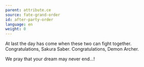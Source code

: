 ```yaml
---
parent: attribute.ce
source: fate-grand-order
id: after-party-order
language: en
weight: 0
---
```


At last the day has come when these two can fight together.
Congratulations, Sakura Saber.
Congratulations, Demon Archer.

We pray that your dream may never end…!
